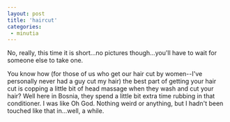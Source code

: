 ```yaml
---
layout: post
title: 'haircut'
categories:
 - minutia
---
```



No, really, this time it is short...no pictures though...you'll have to wait for someone else to take one.



You know how (for those of us who get our hair cut by women--I've personally never had a guy cut my hair) the best part of getting your hair cut is copping a little bit of head massage when they wash and cut your hair? Well here in Bosnia, they spend a little bit extra time rubbing in that conditioner. I was like Oh God. Nothing weird or anything, but I hadn't been touched like that in...well, a while.

